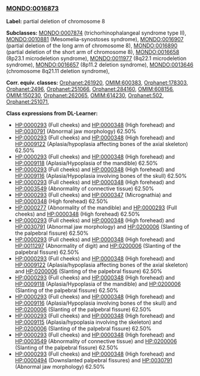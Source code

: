 
### [MONDO:0016873](http://purl.obolibrary.org/obo/MONDO_0016873)
**Label:** partial deletion of chromosome 8

**Subclasses:** [MONDO:0007874](http://purl.obolibrary.org/obo/MONDO_0007874) (trichorhinophalangeal syndrome type II), [MONDO:0010881](http://purl.obolibrary.org/obo/MONDO_0010881) (Mesomelia-synostoses syndrome), [MONDO:0016907](http://purl.obolibrary.org/obo/MONDO_0016907) (partial deletion of the long arm of chromosome 8), [MONDO:0016890](http://purl.obolibrary.org/obo/MONDO_0016890) (partial deletion of the short arm of chromosome 8), [MONDO:0016658](http://purl.obolibrary.org/obo/MONDO_0016658) (8p23.1 microdeletion syndrome), [MONDO:0011977](http://purl.obolibrary.org/obo/MONDO_0011977) (8q22.1 microdeletion syndrome), [MONDO:0016657](http://purl.obolibrary.org/obo/MONDO_0016657) (8p11.2 deletion syndrome), [MONDO:0013646](http://purl.obolibrary.org/obo/MONDO_0013646) (chromosome 8q21.11 deletion syndrome), 

**Corr. equiv. classes:** [Orphanet:261920](http://www.orpha.net/ORDO/Orphanet_261920), [OMIM:600383](http://purl.obolibrary.org/obo/OMIM_600383), [Orphanet:178303](http://www.orpha.net/ORDO/Orphanet_178303), [Orphanet:2496](http://www.orpha.net/ORDO/Orphanet_2496), [Orphanet:251066](http://www.orpha.net/ORDO/Orphanet_251066), [Orphanet:284160](http://www.orpha.net/ORDO/Orphanet_284160), [OMIM:608156](http://purl.obolibrary.org/obo/OMIM_608156), [OMIM:150230](http://purl.obolibrary.org/obo/OMIM_150230), [Orphanet:262065](http://www.orpha.net/ORDO/Orphanet_262065), [OMIM:614230](http://purl.obolibrary.org/obo/OMIM_614230), [Orphanet:502](http://www.orpha.net/ORDO/Orphanet_502), [Orphanet:251071](http://www.orpha.net/ORDO/Orphanet_251071), 

**Class expressions from DL-Learner:**

- [HP:0000293](http://purl.obolibrary.org/obo/HP_0000293) (Full cheeks) and [HP:0000348](http://purl.obolibrary.org/obo/HP_0000348) (High forehead) and [HP:0030791](http://purl.obolibrary.org/obo/HP_0030791) (Abnormal jaw morphology) 62.50%
- [HP:0000293](http://purl.obolibrary.org/obo/HP_0000293) (Full cheeks) and [HP:0000348](http://purl.obolibrary.org/obo/HP_0000348) (High forehead) and [HP:0009122](http://purl.obolibrary.org/obo/HP_0009122) (Aplasia/hypoplasia affecting bones of the axial skeleton) 62.50%
- [HP:0000293](http://purl.obolibrary.org/obo/HP_0000293) (Full cheeks) and [HP:0000348](http://purl.obolibrary.org/obo/HP_0000348) (High forehead) and [HP:0009118](http://purl.obolibrary.org/obo/HP_0009118) (Aplasia/Hypoplasia of the mandible) 62.50%
- [HP:0000293](http://purl.obolibrary.org/obo/HP_0000293) (Full cheeks) and [HP:0000348](http://purl.obolibrary.org/obo/HP_0000348) (High forehead) and [HP:0009116](http://purl.obolibrary.org/obo/HP_0009116) (Aplasia/Hypoplasia involving bones of the skull) 62.50%
- [HP:0000293](http://purl.obolibrary.org/obo/HP_0000293) (Full cheeks) and [HP:0000348](http://purl.obolibrary.org/obo/HP_0000348) (High forehead) and [HP:0003549](http://purl.obolibrary.org/obo/HP_0003549) (Abnormality of connective tissue) 62.50%
- [HP:0000293](http://purl.obolibrary.org/obo/HP_0000293) (Full cheeks) and [HP:0000347](http://purl.obolibrary.org/obo/HP_0000347) (Micrognathia) and [HP:0000348](http://purl.obolibrary.org/obo/HP_0000348) (High forehead) 62.50%
- [HP:0000277](http://purl.obolibrary.org/obo/HP_0000277) (Abnormality of the mandible) and [HP:0000293](http://purl.obolibrary.org/obo/HP_0000293) (Full cheeks) and [HP:0000348](http://purl.obolibrary.org/obo/HP_0000348) (High forehead) 62.50%
- [HP:0000293](http://purl.obolibrary.org/obo/HP_0000293) (Full cheeks) and [HP:0000348](http://purl.obolibrary.org/obo/HP_0000348) (High forehead) and [HP:0030791](http://purl.obolibrary.org/obo/HP_0030791) (Abnormal jaw morphology) and [HP:0200006](http://purl.obolibrary.org/obo/HP_0200006) (Slanting of the palpebral fissure) 62.50%
- [HP:0000293](http://purl.obolibrary.org/obo/HP_0000293) (Full cheeks) and [HP:0000348](http://purl.obolibrary.org/obo/HP_0000348) (High forehead) and [HP:0011297](http://purl.obolibrary.org/obo/HP_0011297) (Abnormality of digit) and [HP:0200006](http://purl.obolibrary.org/obo/HP_0200006) (Slanting of the palpebral fissure) 62.50%
- [HP:0000293](http://purl.obolibrary.org/obo/HP_0000293) (Full cheeks) and [HP:0000348](http://purl.obolibrary.org/obo/HP_0000348) (High forehead) and [HP:0009122](http://purl.obolibrary.org/obo/HP_0009122) (Aplasia/hypoplasia affecting bones of the axial skeleton) and [HP:0200006](http://purl.obolibrary.org/obo/HP_0200006) (Slanting of the palpebral fissure) 62.50%
- [HP:0000293](http://purl.obolibrary.org/obo/HP_0000293) (Full cheeks) and [HP:0000348](http://purl.obolibrary.org/obo/HP_0000348) (High forehead) and [HP:0009118](http://purl.obolibrary.org/obo/HP_0009118) (Aplasia/Hypoplasia of the mandible) and [HP:0200006](http://purl.obolibrary.org/obo/HP_0200006) (Slanting of the palpebral fissure) 62.50%
- [HP:0000293](http://purl.obolibrary.org/obo/HP_0000293) (Full cheeks) and [HP:0000348](http://purl.obolibrary.org/obo/HP_0000348) (High forehead) and [HP:0009116](http://purl.obolibrary.org/obo/HP_0009116) (Aplasia/Hypoplasia involving bones of the skull) and [HP:0200006](http://purl.obolibrary.org/obo/HP_0200006) (Slanting of the palpebral fissure) 62.50%
- [HP:0000293](http://purl.obolibrary.org/obo/HP_0000293) (Full cheeks) and [HP:0000348](http://purl.obolibrary.org/obo/HP_0000348) (High forehead) and [HP:0009115](http://purl.obolibrary.org/obo/HP_0009115) (Aplasia/hypoplasia involving the skeleton) and [HP:0200006](http://purl.obolibrary.org/obo/HP_0200006) (Slanting of the palpebral fissure) 62.50%
- [HP:0000293](http://purl.obolibrary.org/obo/HP_0000293) (Full cheeks) and [HP:0000348](http://purl.obolibrary.org/obo/HP_0000348) (High forehead) and [HP:0003549](http://purl.obolibrary.org/obo/HP_0003549) (Abnormality of connective tissue) and [HP:0200006](http://purl.obolibrary.org/obo/HP_0200006) (Slanting of the palpebral fissure) 62.50%
- [HP:0000293](http://purl.obolibrary.org/obo/HP_0000293) (Full cheeks) and [HP:0000348](http://purl.obolibrary.org/obo/HP_0000348) (High forehead) and [HP:0000494](http://purl.obolibrary.org/obo/HP_0000494) (Downslanted palpebral fissures) and [HP:0030791](http://purl.obolibrary.org/obo/HP_0030791) (Abnormal jaw morphology) 62.50%


